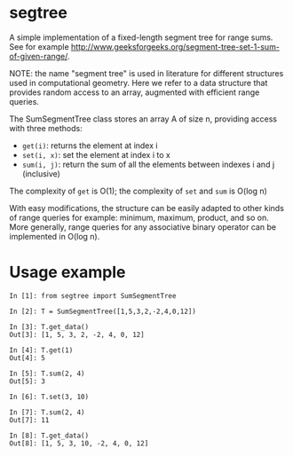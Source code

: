 # segtree
A simple implementation of a fixed-length segment tree for range sums. See for example http://www.geeksforgeeks.org/segment-tree-set-1-sum-of-given-range/.

NOTE: the name "segment tree" is used in literature for different structures used in computational geometry. Here we refer to a data structure that provides random access to an array, augmented with efficient range queries.

The SumSegmentTree class stores an array A of size n, providing access with three methods:

- `get(i)`: returns the element at index i
- `set(i, x)`: set the element at index i to x
- `sum(i, j)`: return the sum of all the elements between indexes i and j (inclusive)

The complexity of `get` is O(1); the complexity of `set` and `sum` is O(log n)

With easy modifications, the structure can be easily adapted to other kinds of range queries for example: minimum, maximum, product, and so on. More generally, range queries for any associative binary operator can be implemented in O(log n).

# Usage example
```
In [1]: from segtree import SumSegmentTree

In [2]: T = SumSegmentTree([1,5,3,2,-2,4,0,12])

In [3]: T.get_data()
Out[3]: [1, 5, 3, 2, -2, 4, 0, 12]

In [4]: T.get(1)
Out[4]: 5

In [5]: T.sum(2, 4)
Out[5]: 3

In [6]: T.set(3, 10)

In [7]: T.sum(2, 4)
Out[7]: 11

In [8]: T.get_data()
Out[8]: [1, 5, 3, 10, -2, 4, 0, 12]
```
